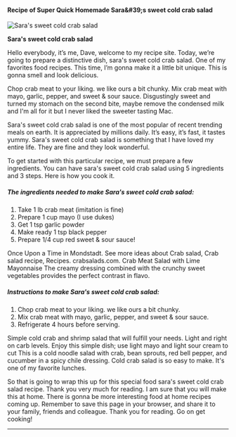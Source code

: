             

#### Recipe of Super Quick Homemade Sara&amp;#39;s sweet cold crab salad

![Sara's sweet cold crab salad](https://img-global.cpcdn.com/recipes/7214b87d8e173d0c/751x532cq70/saras-sweet-cold-crab-salad-recipe-main-photo.jpg)

**Sara's sweet cold crab salad**

Hello everybody, it’s me, Dave, welcome to my recipe site. Today, we’re going to prepare a distinctive dish, sara's sweet cold crab salad. One of my favorites food recipes. This time, I’m gonna make it a little bit unique. This is gonna smell and look delicious.

Chop crab meat to your liking. we like ours a bit chunky. Mix crab meat with mayo, garlic, pepper, and sweet & sour sauce. Disgustingly sweet and turned my stomach on the second bite, maybe remove the condensed milk and I'm all for it but I never liked the sweeter tasting Mac.

Sara's sweet cold crab salad is one of the most popular of recent trending meals on earth. It is appreciated by millions daily. It’s easy, it’s fast, it tastes yummy. Sara's sweet cold crab salad is something that I have loved my entire life. They are fine and they look wonderful.

To get started with this particular recipe, we must prepare a few ingredients. You can have sara's sweet cold crab salad using 5 ingredients and 3 steps. Here is how you cook it.

##### The ingredients needed to make Sara's sweet cold crab salad:

1.  Take 1 lb crab meat (imitation is fine)
2.  Prepare 1 cup mayo (I use dukes)
3.  Get 1 tsp garlic powder
4.  Make ready 1 tsp black pepper
5.  Prepare 1/4 cup red sweet & sour sauce!

Once Upon a Time in Mondstadt. See more ideas about Crab salad, Crab salad recipe, Recipes. crabsalads.com. Crab Meat Salad with Lime Mayonnaise The creamy dressing combined with the crunchy sweet vegetables provides the perfect contrast in flavo.

##### Instructions to make Sara's sweet cold crab salad:

1.  Chop crab meat to your liking. we like ours a bit chunky.
2.  Mix crab meat with mayo, garlic, pepper, and sweet & sour sauce.
3.  Refrigerate 4 hours before serving.

Simple cold crab and shrimp salad that will fulfill your needs. Light and right on carb levels. Enjoy this simple dish; use light mayo and light sour cream to cut This is a cold noodle salad with crab, bean sprouts, red bell pepper, and cucumber in a spicy chile dressing. Cold crab salad is so easy to make. It's one of my favorite lunches.

So that is going to wrap this up for this special food sara's sweet cold crab salad recipe. Thank you very much for reading. I am sure that you will make this at home. There is gonna be more interesting food at home recipes coming up. Remember to save this page in your browser, and share it to your family, friends and colleague. Thank you for reading. Go on get cooking!

* * *